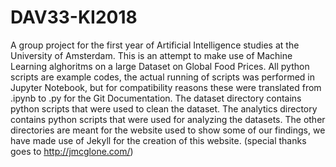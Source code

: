 # DAV33-KI2018

A group project for the first year of Artificial Intelligence studies at the University of Amsterdam. 
This is an attempt to make use of Machine Learning alghoritms on a large Dataset on Global Food Prices.
All python scripts are example codes, the actual running of scripts was performed in Jupyter Notebook, but for compatibility reasons these were translated from .ipynb to .py for the Git Documentation.
  The dataset directory contains python scripts that were used to clean the dataset.
  The analytics directory contains python scripts that were used for analyzing the datasets.
The other directories are meant for the website used to show some of our findings, we have made use of Jekyll for the creation of this website. (special thanks goes to http://jmcglone.com/)
